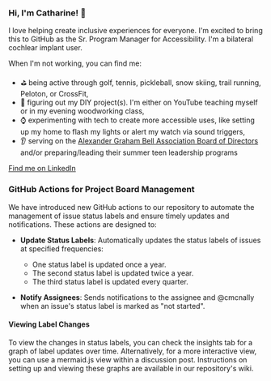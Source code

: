 ### Hi, I'm Catharine! 👋

I love helping create inclusive experiences for everyone. I'm excited to bring this to GitHub as the Sr. Program Manager for Accessibility. I'm a bilateral cochlear implant user. 

When I'm not working, you can find me: 
* :golf: being active through golf, tennis, pickleball, snow skiing, trail running, Peloton, or CrossFit,
* :hammer: figuring out my DIY project(s). I'm either on YouTube teaching myself or in my evening woodworking class, 
* :watch: experimenting with tech to create more accessible uses, like setting up my home to flash my lights or alert my watch via sound triggers,  
* :ear: serving on the [Alexander Graham Bell Association Board of Directors](http://www.agbell.org "Alexander Graham Bell Association Board of Directors") and/or preparing/leading their summer teen leadership programs

[Find me on LinkedIn](http://linkedin.com/catharinemcnally "Find me on LinkedIn")

### GitHub Actions for Project Board Management

We have introduced new GitHub actions to our repository to automate the management of issue status labels and ensure timely updates and notifications. These actions are designed to:

- **Update Status Labels**: Automatically updates the status labels of issues at specified frequencies:
  - One status label is updated once a year.
  - The second status label is updated twice a year.
  - The third status label is updated every quarter.
  
- **Notify Assignees**: Sends notifications to the assignee and @cmcnally when an issue's status label is marked as "not started".

#### Viewing Label Changes

To view the changes in status labels, you can check the insights tab for a graph of label updates over time. Alternatively, for a more interactive view, you can use a mermaid.js view within a discussion post. Instructions on setting up and viewing these graphs are available in our repository's wiki.

<!--
**cmcnally/cmcnally** is a ✨ _special_ ✨ repository because its `README.md` (this file) appears on your GitHub profile.

Here are some ideas to get you started:

- 🔭 I’m currently working on ...
- 🌱 I’m currently learning ...
- 👯 I’m looking to collaborate on ...
- 🤔 I’m looking for help with ...
- 💬 Ask me about ...
- 📫 How to reach me: ...
- 😄 Pronouns: ...
- ⚡ Fun fact: ...
-->

